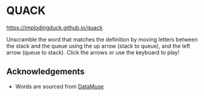 # QUACK

https://implodingduck.github.io/quack

Unscramble the word that matches the definition by moving letters between the stack and the queue using the up arrow (stack to queue), and the left arrow (queue to stack). Click the arrows or use the keyboard to play!

## Acknowledgements
* Words are sourced from [DataMuse](https://www.datamuse.com/api/)